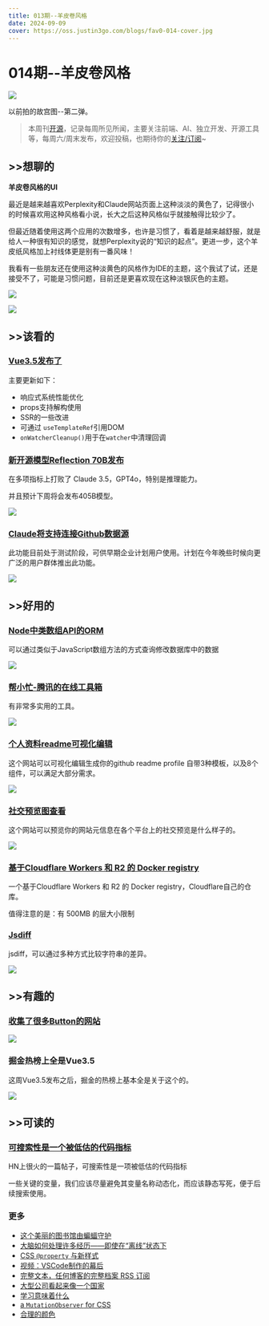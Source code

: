 ```yaml
---
title: 013期--羊皮卷风格
date: 2024-09-09
cover: https://oss.justin3go.com/blogs/fav0-014-cover.jpg
---
```

# 014期--羊皮卷风格

![](https://oss.justin3go.com/blogs/fav0-014-cover.jpg)

以前拍的故宫图--第二弹。

> 本周刊[开源](https://github.com/Justin3go/FAV0)，记录每周所见所闻，主要关注前端、AI、独立开发、开源工具等，每周六/周末发布，欢迎投稿，也期待你的[关注/订阅](https://fav0.com/feed.xml)~
## \>\>想聊的

**羊皮卷风格的UI**

最近是越来越喜欢Perplexity和Claude网站页面上这种淡淡的黄色了，记得很小的时候喜欢用这种风格看小说，长大之后这种风格似乎就接触得比较少了。

但最近随着使用这两个应用的次数增多，也许是习惯了，看着是越来越舒服，就是给人一种很有知识的感觉，就想Perplexity说的“知识的起点”。更进一步，这个羊皮纸风格加上衬线体更是别有一番风味！

我看有一些朋友还在使用这种淡黄色的风格作为IDE的主题，这个我试了试，还是接受不了，可能是习惯问题，目前还是更喜欢现在这种淡银灰色的主题。

![](https://oss.justin3go.com/blogs/Pasted%20image%2020240908235045.png)

![](https://oss.justin3go.com/blogs/Pasted%20image%2020240908235052.png)

## \>\>该看的

### [Vue3.5发布了](https://blog.vuejs.org/posts/vue-3-5)

主要更新如下：

- 响应式系统性能优化
- props支持解构使用
- SSR的一些改进
- 可通过 `useTemplateRef`引用DOM
- `onWatcherCleanup()`用于在`watcher`中清理回调

### [新开源模型Reflection 70B发布](https://x.com/mattshumer_/status/1831767014341538166)

在多项指标上打败了 Claude 3.5，GPT4o，特别是推理能力。

并且预计下周将会发布405B模型。

![](https://oss.justin3go.com/blogs/Pasted%20image%2020240908232454.png)

### [Claude将支持连接Github数据源](https://x.com/AnthropicAI/status/1831348825341981042)

此功能目前处于测试阶段，可供早期企业计划用户使用。计划在今年晚些时候向更广泛的用户群体推出此功能。

![](https://oss.justin3go.com/blogs/Pasted%20image%2020240908233733.png)
## \>\>好用的

### [Node中类数组API的ORM](https://github.com/tilyupo/qustar)

可以通过类似于JavaScript数组方法的方式查询修改数据库中的数据

![](https://oss.justin3go.com/blogs/Pasted%20image%2020240908233836.png)

### [帮小忙-腾讯的在线工具箱](https://tool.browser.qq.com/)

有非常多实用的工具。

![](https://oss.justin3go.com/blogs/Pasted%20image%2020240908233501.png)

### [个人资料readme可视化编辑](https://profile-readme-generator.com/)

这个网站可以可视化编辑生成你的github readme profile 自带3种模板，以及8个组件，可以满足大部分需求。

![](https://oss.justin3go.com/blogs/Pasted%20image%2020240908234033.png)

### [社交预览图查看](https://linkpreview.xyz/)

这个网站可以预览你的网站元信息在各个平台上的社交预览是什么样子的。

![](https://oss.justin3go.com/blogs/Pasted%20image%2020240908234226.png)

### [基于Cloudflare Workers 和 R2 的 Docker registry](https://github.com/cloudflare/serverless-registry)

一个基于Cloudflare Workers 和 R2 的 Docker registry，Cloudflare自己的仓库。 

值得注意的是：有 500MB 的层大小限制

### [Jsdiff](https://github.com/kpdecker/jsdiff)

jsdiff，可以通过多种方式比较字符串的差异。

![](https://oss.justin3go.com/blogs/Pasted%20image%2020240909001238.png)

## \>\>有趣的

### [收集了很多Button的网站](https://anatolyzenkov.com/stolen-buttons/button-stealer)

![](https://oss.justin3go.com/blogs/Pasted%20image%2020240908234110.png)
### 掘金热榜上全是Vue3.5

这周Vue3.5发布之后，掘金的热榜上基本全是关于这个的。

![](https://oss.justin3go.com/blogs/Pasted%20image%2020240908233917.png)
## \>\>可读的  

### [可搜索性是一个被低估的代码指标](https://morizbuesing.com/blog/greppability-code-metric/)

HN上很火的一篇帖子，可搜索性是一项被低估的代码指标

一些关键的变量，我们应该尽量避免其变量名称动态化，而应该静态写死，便于后续搜索使用。
### 更多

- [这个美丽的图书馆由蝙蝠守护](https://www.atlasobscura.com/articles/library-bats-coimbra-wild-life-excerpt)
- [大脑如何处理许多经历——即使在“离线”状态下](https://news.yale.edu/2024/08/14/sleep-it-how-brain-processes-many-experiences-even-when-offline)
- [CSS `@property` 与新样式](https://ryanmulligan.dev/blog/css-property-new-style/)
- [视频：VSCode制作的幕后](https://www.youtube.com/watch?v=BDU63r4bS9Q)
- [完整文本，任何博客的完整档案 RSS 订阅](https://www.dogesec.com/blog/full_text_rss_atom_blog_feeds/)
- [大型公司看起来像一个国家](https://www.thediff.co/archive/big-tech-sees-like-a-state/)
- [学习意味着什么](https://www.newyorker.com/culture/open-questions/what-does-it-really-mean-to-learn)
- [a `MutationObserver` for CSS](https://www.bram.us/2024/08/31/introducing-bramus-style-observer-a-mutationobserver-for-css/)
- [合理的颜色](https://www.reasonable.work/colors/#colors)
